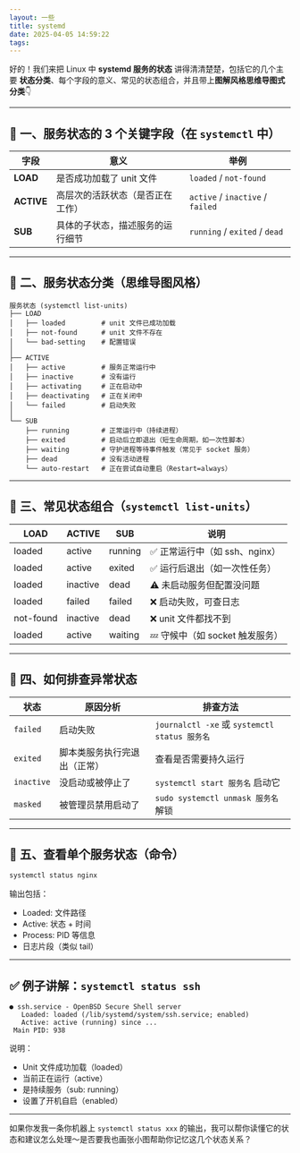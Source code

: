 ```yaml
---
layout: 一些 
title: systemd
date: 2025-04-05 14:59:22
tags:
---
```


好的！我们来把 Linux 中 **systemd 服务的状态** 讲得清清楚楚，包括它的几个主要 **状态分类**、每个字段的意义、常见的状态组合，并且带上**图解风格思维导图式分类**👇

---

## 🧱 一、服务状态的 3 个关键字段（在 `systemctl` 中）

| 字段 | 意义 | 举例 |
|------|------|------|
| **LOAD** | 是否成功加载了 unit 文件 | `loaded` / `not-found` |
| **ACTIVE** | 高层次的活跃状态（是否正在工作） | `active` / `inactive` / `failed` |
| **SUB** | 具体的子状态，描述服务的运行细节 | `running` / `exited` / `dead` |

---

## 🧩 二、服务状态分类（思维导图风格）

```
服务状态 (systemctl list-units)
├── LOAD
│   ├── loaded         # unit 文件已成功加载
│   ├── not-found      # unit 文件不存在
│   └── bad-setting    # 配置错误
│
├── ACTIVE
│   ├── active         # 服务正常运行中
│   ├── inactive       # 没有运行
│   ├── activating     # 正在启动中
│   ├── deactivating   # 正在关闭中
│   └── failed         # 启动失败
│
└── SUB
    ├── running        # 正常运行中（持续进程）
    ├── exited         # 启动后立即退出（短生命周期，如一次性脚本）
    ├── waiting        # 守护进程等待事件触发（常见于 socket 服务）
    ├── dead           # 没有活动进程
    └── auto-restart   # 正在尝试自动重启（Restart=always）
```

---

## 🧠 三、常见状态组合（`systemctl list-units`）

| LOAD     | ACTIVE   | SUB        | 说明 |
|----------|----------|------------|------|
| loaded   | active   | running    | ✅ 正常运行中（如 ssh、nginx） |
| loaded   | active   | exited     | ✅ 运行后退出（如一次性任务） |
| loaded   | inactive | dead       | ⚠️ 未启动服务但配置没问题 |
| loaded   | failed   | failed     | ❌ 启动失败，可查日志 |
| not-found| inactive | dead       | ❌ unit 文件都找不到 |
| loaded   | active   | waiting    | 💤 守候中（如 socket 触发服务） |

---

## 🔧 四、如何排查异常状态

| 状态 | 原因分析 | 排查方法 |
|------|----------|----------|
| `failed` | 启动失败 | `journalctl -xe` 或 `systemctl status 服务名` |
| `exited` | 脚本类服务执行完退出（正常） | 查看是否需要持久运行 |
| `inactive` | 没启动或被停止了 | `systemctl start 服务名` 启动它 |
| `masked` | 被管理员禁用启动了 | `sudo systemctl unmask 服务名` 解锁 |

---

## 🎯 五、查看单个服务状态（命令）

```bash
systemctl status nginx
```

输出包括：

- Loaded: 文件路径
- Active: 状态 + 时间
- Process: PID 等信息
- 日志片段（类似 tail）

---

## ✅ 例子讲解：`systemctl status ssh`

```
● ssh.service - OpenBSD Secure Shell server
   Loaded: loaded (/lib/systemd/system/ssh.service; enabled)
   Active: active (running) since ...
 Main PID: 938
```

说明：
- Unit 文件成功加载（loaded）
- 当前正在运行（active）
- 是持续服务（sub: running）
- 设置了开机自启（enabled）

---

如果你发我一条你机器上 `systemctl status xxx` 的输出，我可以帮你读懂它的状态和建议怎么处理～是否要我也画张小图帮助你记忆这几个状态关系？
